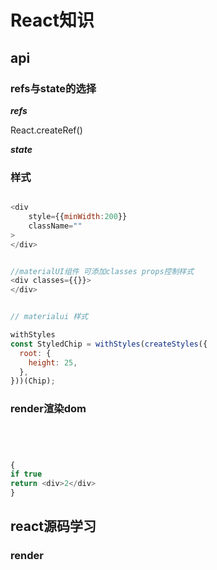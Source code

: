 # React知识

## api

### refs与state的选择

***refs***

React.createRef()

***state***

### 样式

```javascript

<div
    style={{minWidth:200}}
    className=""
>
</div>


//materialUI组件 可添加classes props控制样式
<div classes={{}}>
</div>


// materialui 样式

withStyles
const StyledChip = withStyles(createStyles({
  root: {
    height: 25,
  },
}))(Chip);
```

### render渲染dom

```javascript




{
if true
return <div>2</div>
}
```


## react源码学习

### render

